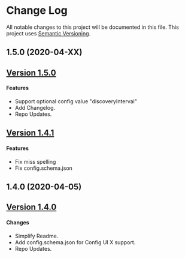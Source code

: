 # Change Log

All notable changes to this project will be documented in this file. This project uses [Semantic Versioning](https://semver.org/).

## 1.5.0 (2020-04-XX)

## [Version 1.5.0](https://github.com/donavanbecker/homebridge-honeywell-home/compare/v1.4.1...1.5.0)

#### Features

- Support optional config value "discoveryInterval"
- Add Changelog.
- Repo Updates.

## [Version 1.4.1](https://github.com/donavanbecker/homebridge-honeywell-home/compare/v1.4.0...1.4.1)

#### Features

- Fix miss spelling
- Fix config.schema.json

## 1.4.0 (2020-04-05)

## [Version 1.4.0](https://github.com/donavanbecker/homebridge-honeywell-home/compare/v1.3.8...1.4.0)

#### Changes

- Simplify Readme.
- Add config.schema.json for Config UI X support.
- Repo Updates.

